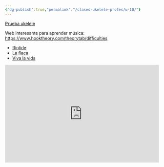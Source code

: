 ```yaml
---
{"dg-publish":true,"permalink":"/clases-ukelele-profes/w-10/"}
---
```



<div class="slide">

[Prueba ukelele](https://docs.google.com/presentation/d/e/2PACX-1vTERotQDSX4BhHqjO_2hsoZuXht13k474rHTK23pctD73gY44x04toSvNNtSEWpHPLYy9MMda7Ep03e/pub?start=false&loop=false&delayms=3000&slide=id.p)

</div>
<div class="slide">

Web interesante para aprender música:  https://www.hooktheory.com/theorytab/difficulties

</div>
<div class="slide">

- [Riptide](https://tabs.ultimate-guitar.com/tab/vance-joy/riptide-chords-1173278)
- [La flaca](https://tabs.ultimate-guitar.com/user/tab/view?h=iM0HQDTor6xnr8LHfM9q2Gnk)
- [Viva la vida](https://tabs.ultimate-guitar.com/tab/coldplay/viva-la-vida-chords-675427)

</div>
<div class="slide">

<iframe src="https://www.soundslice.com/slices/PXFMc/embed-channelpost/" width="100%" height="320" frameBorder="0"></iframe>

</div>